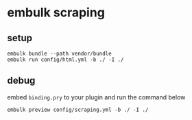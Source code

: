 # embulk scraping

## setup
```
embulk bundle --path vendor/bundle
embulk run config/html.yml -b ./ -I ./
```

## debug


embed `binding.pry` to your plugin and run the command below

```
embulk preview config/scraping.yml -b ./ -I ./

```
